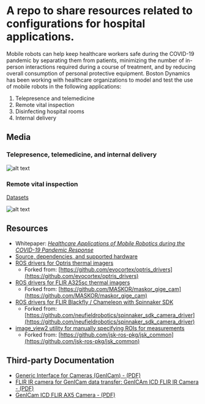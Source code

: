 # A repo to share resources related to configurations for hospital applications.

Mobile robots can help keep healthcare workers safe during the COVID-19 pandemic by separating them from patients, minimizing the number of in-person interactions required during a course of treatment, and by reducing overall consumption of personal protective equipment.
Boston Dynamics has been working with healthcare organizations to model and test the use of mobile robots in the following applications:


1.  Telepresence and telemedicine
2.  Remote vital inspection
3.  Disinfecting hospital rooms
4.  Internal delivery

## Media

### Telepresence, telemedicine, and internal delivery
![alt text](20200410-drspot-v1/20200410-drspot-v1-pitch.JPG "Assembled DrSpot")

### Remote vital inspection
[Datasets](https://www.dropbox.com/sh/ockgn775u241559/AAB-7pQYOTCz_04fsR7YH-Tla?dl=0)

![alt text](vitals_collection/drspot/docs/images/skin_temp_resp_rate_gui.gif "DrSpot GUI")

## Resources

*  Whitepaper: [*Healthcare Applications of Mobile Robotics during the COVID-19 Pandemic Response*](Applications%20of%20Mobile%20Robotics%20during%20COVID-19.pdf)
*  [Source, dependencies, and supported hardware](vitals_collection/drspot)
*  [ROS drivers for Optris thermal imagers](vitals_collection/optris_drivers)
    *  Forked from: [https://github.com/evocortex/optris_drivers](https://github.com/evocortex/optris_drivers)
*  [ROS drivers for FLIR A325sc thermal imagers](vitals_collection/maskor_gige_cam)
    *  Forked from: [https://github.com/MASKOR/maskor_gige_cam](https://github.com/MASKOR/maskor_gige_cam)
*  [ROS drivers for FLIR Blackfly / Chameleon with Spinnaker SDK](vitals_collection/spinnaker_sdk_camera_driver)
    *  Forked from: [https://github.com/neufieldrobotics/spinnaker_sdk_camera_driver](https://github.com/neufieldrobotics/spinnaker_sdk_camera_driver)
*  [image_view2 utility for manually specifying ROIs for measurements](vitals_collection/image_view2)
    *  Forked from: [https://github.com/jsk-ros-pkg/jsk_common](https://github.com/jsk-ros-pkg/jsk_common)


## Third-party Documentation

*  [Generic Interface for Cameras (GenICam) - (PDF)](vitals_collection/maskor_gige_cam/documentation/GenICam%20Standard.pdf)
*  [FLIR IR camera for GenICam data transfer: GenICAm ICD FLIR IR Camera - (PDF)](vitals_collection/maskor_gige_cam/documentation/GenICam%20ICD%20FLIR%20IR%20Camera%20-%20PC.pdf)  
*  [GenICam ICD FLIR AX5 Camera - (PDF)](vitals_collection/maskor_gige_cam/documentation/ICD%20GenICam%20ICD%20FLIR%20Ax5%20Camera%20-%20PC%20(en-US).pdf)
